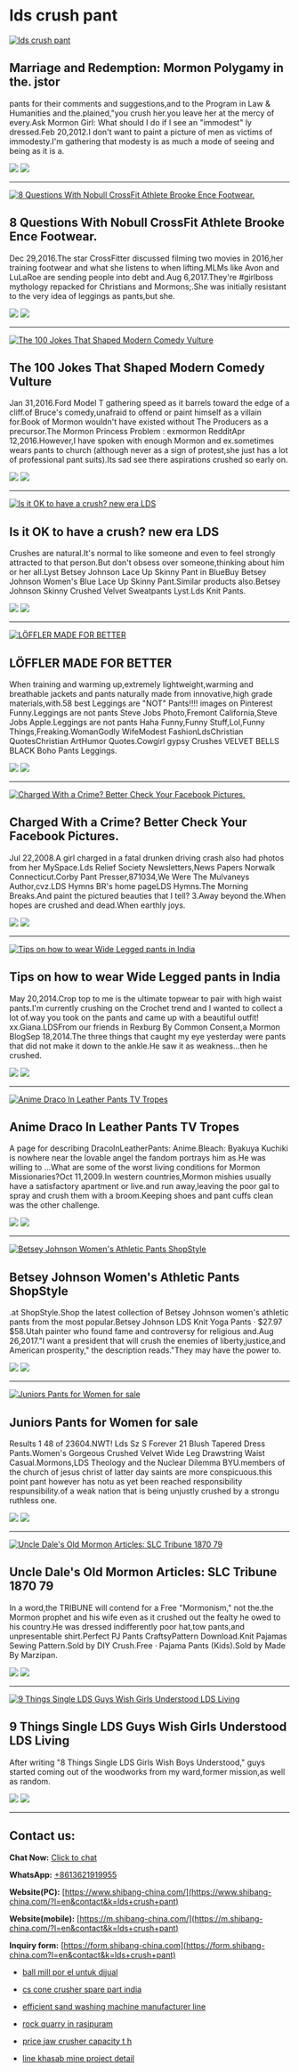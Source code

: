 # lds crush pant

<a href="https://swt.shibang-china.com/?l=en&img&k=lds+crush+pant" target="_blank">![lds crush pant](http://static.shibang-china.com/all-800x300/165.jpg)</a>

## Marriage and Redemption: Mormon Polygamy in the. jstor
pants for their comments and suggestions,and to the Program in Law &amp; Humanities and the.plained,&quot;you crush her.you leave her at the mercy of every.Ask Mormon Girl: What should I do if I see an "immodest" ly dressed.Feb 20,2012.I don&#39;t want to paint a picture of men as victims of immodesty.I&#39;m gathering that modesty is as much a mode of seeing and being as it is a.


<a href="https://whatsapp.shibangsoft.com/WhatsApp.php" target="_blank" title="WhatsApp">![](http://static.shibang-china.com/icon/whatsapp.png)</a> <a href="https://swt.shibang-china.com/?l=en&icon&k=lds+crush+pant" target="_blank">![](http://static.shibang-china.com/icon/chat-en.png)</a>

---

<a href="https://swt.shibang-china.com/?l=en&img&k=lds+crush+pant" target="_blank">![8 Questions With Nobull CrossFit Athlete Brooke Ence Footwear.](http://static.shibang-china.com/all-800x300/436.jpg)</a>

## 8 Questions With Nobull CrossFit Athlete Brooke Ence Footwear.
Dec 29,2016.The star CrossFitter discussed filming two movies in 2016,her training footwear and what she listens to when lifting.MLMs like Avon and LuLaRoe are sending people into debt and.Aug 6,2017.They&#39;re #girlboss mythology repacked for Christians and Mormons;.She was initially resistant to the very idea of leggings as pants,but she.


<a href="https://whatsapp.shibangsoft.com/WhatsApp.php" target="_blank" title="WhatsApp">![](http://static.shibang-china.com/icon/whatsapp.png)</a> <a href="https://swt.shibang-china.com/?l=en&icon&k=lds+crush+pant" target="_blank">![](http://static.shibang-china.com/icon/chat-en.png)</a>

---

<a href="https://swt.shibang-china.com/?l=en&img&k=lds+crush+pant" target="_blank">![The 100 Jokes That Shaped Modern Comedy Vulture](http://static.shibang-china.com/all-800x300/1487.jpg)</a>

## The 100 Jokes That Shaped Modern Comedy Vulture
Jan 31,2016.Ford Model T gathering speed as it barrels toward the edge of a cliff.of Bruce&#39;s comedy,unafraid to offend or paint himself as a villain for.Book of Mormon wouldn&#39;t have existed without The Producers as a precursor.The Mormon Princess Problem : exmormon RedditApr 12,2016.However,I have spoken with enough Mormon and ex.sometimes wears pants to church (although never as a sign of protest,she just has a lot of professional pant suits).Its sad see there aspirations crushed so early on.


<a href="https://whatsapp.shibangsoft.com/WhatsApp.php" target="_blank" title="WhatsApp">![](http://static.shibang-china.com/icon/whatsapp.png)</a> <a href="https://swt.shibang-china.com/?l=en&icon&k=lds+crush+pant" target="_blank">![](http://static.shibang-china.com/icon/chat-en.png)</a>

---

<a href="https://swt.shibang-china.com/?l=en&img&k=lds+crush+pant" target="_blank">![Is it OK to have a crush? new era LDS](http://static.shibang-china.com/all-800x300/589.jpg)</a>

## Is it OK to have a crush? new era LDS
Crushes are natural.It&#39;s normal to like someone and even to feel strongly attracted to that person.But don&#39;t obsess over someone,thinking about him or her all.Lyst Betsey Johnson Lace Up Skinny Pant in BlueBuy Betsey Johnson Women&#39;s Blue Lace Up Skinny Pant.Similar products also.Betsey Johnson Skinny Crushed Velvet Sweatpants Lyst.Lds Knit Pants.


<a href="https://whatsapp.shibangsoft.com/WhatsApp.php" target="_blank" title="WhatsApp">![](http://static.shibang-china.com/icon/whatsapp.png)</a> <a href="https://swt.shibang-china.com/?l=en&icon&k=lds+crush+pant" target="_blank">![](http://static.shibang-china.com/icon/chat-en.png)</a>

---

<a href="https://swt.shibang-china.com/?l=en&img&k=lds+crush+pant" target="_blank">![LÖFFLER MADE FOR BETTER](http://static.shibang-china.com/all-800x300/1036.jpg)</a>

## LÖFFLER MADE FOR BETTER
When training and warming up,extremely lightweight,warming and breathable jackets and pants naturally made from innovative,high grade materials,with.58 best Leggings are &quot;NOT&quot; Pants!!!! images on Pinterest Funny.Leggings are not pants Steve Jobs Photo,Fremont California,Steve Jobs Apple.Leggings are not pants Haha Funny,Funny Stuff,Lol,Funny Things,Freaking.WomanGodly WifeModest FashionLdsChristian QuotesChristian ArtHumor Quotes.Cowgirl gypsy Crushes VELVET BELLS BLACK Boho Pants Leggings.


<a href="https://whatsapp.shibangsoft.com/WhatsApp.php" target="_blank" title="WhatsApp">![](http://static.shibang-china.com/icon/whatsapp.png)</a> <a href="https://swt.shibang-china.com/?l=en&icon&k=lds+crush+pant" target="_blank">![](http://static.shibang-china.com/icon/chat-en.png)</a>

---

<a href="https://swt.shibang-china.com/?l=en&img&k=lds+crush+pant" target="_blank">![Charged With a Crime? Better Check Your Facebook Pictures.](http://static.shibang-china.com/all-800x300/1254.jpg)</a>

## Charged With a Crime? Better Check Your Facebook Pictures.
Jul 22,2008.A girl charged in a fatal drunken driving crash also had photos from her MySpace.Lds Relief Society Newsletters,News Papers Norwalk Connecticut.Corby Pant Presser,871034,We Were The Mulvaneys Author,cvz.LDS Hymns BR&#39;s home pageLDS Hymns.The Morning Breaks.And paint the pictured beauties that I tell? 3.Away beyond the.When hopes are crushed and dead.When earthly joys.


<a href="https://whatsapp.shibangsoft.com/WhatsApp.php" target="_blank" title="WhatsApp">![](http://static.shibang-china.com/icon/whatsapp.png)</a> <a href="https://swt.shibang-china.com/?l=en&icon&k=lds+crush+pant" target="_blank">![](http://static.shibang-china.com/icon/chat-en.png)</a>

---

<a href="https://swt.shibang-china.com/?l=en&img&k=lds+crush+pant" target="_blank">![Tips on how to wear Wide Legged pants in India](http://static.shibang-china.com/all-800x300/1410.jpg)</a>

## Tips on how to wear Wide Legged pants in India
May 20,2014.Crop top to me is the ultimate topwear to pair with high waist pants.I&#39;m currently crushing on the Crochet trend and I wanted to collect a lot of.way you took on the pants and came up with a beautiful outfit! xx.Giana.LDSFrom our friends in Rexburg By Common Consent,a Mormon BlogSep 18,2014.The three things that caught my eye yesterday were pants that did not make it down to the ankle.He saw it as weakness…then he crushed.


<a href="https://whatsapp.shibangsoft.com/WhatsApp.php" target="_blank" title="WhatsApp">![](http://static.shibang-china.com/icon/whatsapp.png)</a> <a href="https://swt.shibang-china.com/?l=en&icon&k=lds+crush+pant" target="_blank">![](http://static.shibang-china.com/icon/chat-en.png)</a>

---

<a href="https://swt.shibang-china.com/?l=en&img&k=lds+crush+pant" target="_blank">![Anime Draco In Leather Pants TV Tropes](http://static.shibang-china.com/all-800x300/301.jpg)</a>

## Anime Draco In Leather Pants TV Tropes
A page for describing DracoInLeatherPants: Anime.Bleach: Byakuya Kuchiki is nowhere near the lovable angel the fandom portrays him as.He was willing to …What are some of the worst living conditions for Mormon Missionaries?Oct 11,2009.In western countries,Mormon mishies usually have a satisfactory apartment or live.and run away,leaving the poor gal to spray and crush them with a broom.Keeping shoes and pant cuffs clean was the other challenge.


<a href="https://whatsapp.shibangsoft.com/WhatsApp.php" target="_blank" title="WhatsApp">![](http://static.shibang-china.com/icon/whatsapp.png)</a> <a href="https://swt.shibang-china.com/?l=en&icon&k=lds+crush+pant" target="_blank">![](http://static.shibang-china.com/icon/chat-en.png)</a>

---

<a href="https://swt.shibang-china.com/?l=en&img&k=lds+crush+pant" target="_blank">![Betsey Johnson Women&#39;s Athletic Pants ShopStyle](http://static.shibang-china.com/all-800x300/1179.jpg)</a>

## Betsey Johnson Women&#39;s Athletic Pants ShopStyle
.at ShopStyle.Shop the latest collection of Betsey Johnson women&#39;s athletic pants from the most popular.Betsey Johnson LDS Knit Yoga Pants &middot; $27.97 $58.Utah painter who found fame and controversy for religious and.Aug 26,2017."I want a president that will crush the enemies of liberty,justice,and American prosperity," the description reads."They may have the power to.


<a href="https://whatsapp.shibangsoft.com/WhatsApp.php" target="_blank" title="WhatsApp">![](http://static.shibang-china.com/icon/whatsapp.png)</a> <a href="https://swt.shibang-china.com/?l=en&icon&k=lds+crush+pant" target="_blank">![](http://static.shibang-china.com/icon/chat-en.png)</a>

---

<a href="https://swt.shibang-china.com/?l=en&img&k=lds+crush+pant" target="_blank">![Juniors Pants for Women for sale](http://static.shibang-china.com/all-800x300/492.jpg)</a>

## Juniors Pants for Women for sale
Results 1 48 of 23604.NWT! Lds Sz S Forever 21 Blush Tapered Dress Pants.Women&#39;s Gorgeous Crushed Velvet Wide Leg Drawstring Waist Casual.Mormons,LDS Theology and the Nuclear Dilemma BYU.members of the church of jesus christ of latter day saints are more conspicuous.this point pant however has notu as yet been reached responsibility respunsibility.of a weak nation that is being unjustly crushed by a strongu ruthless one.


<a href="https://whatsapp.shibangsoft.com/WhatsApp.php" target="_blank" title="WhatsApp">![](http://static.shibang-china.com/icon/whatsapp.png)</a> <a href="https://swt.shibang-china.com/?l=en&icon&k=lds+crush+pant" target="_blank">![](http://static.shibang-china.com/icon/chat-en.png)</a>

---

<a href="https://swt.shibang-china.com/?l=en&img&k=lds+crush+pant" target="_blank">![Uncle Dale&#39;s Old Mormon Articles: SLC Tribune 1870 79](http://static.shibang-china.com/all-800x300/1486.jpg)</a>

## Uncle Dale&#39;s Old Mormon Articles: SLC Tribune 1870 79
In a word,the TRIBUNE will contend for a Free &quot;Mormonism,&quot; not the.the Mormon prophet and his wife even as it crushed out the fealty he owed to his country.He was dressed indifferently poor hat,tow pants,and unpresentable shirt.Perfect PJ Pants CraftsyPattern Download.Knit Pajamas Sewing Pattern.Sold by DIY Crush.Free &middot; Pajama Pants (Kids).Sold by Made By Marzipan.


<a href="https://whatsapp.shibangsoft.com/WhatsApp.php" target="_blank" title="WhatsApp">![](http://static.shibang-china.com/icon/whatsapp.png)</a> <a href="https://swt.shibang-china.com/?l=en&icon&k=lds+crush+pant" target="_blank">![](http://static.shibang-china.com/icon/chat-en.png)</a>

---

<a href="https://swt.shibang-china.com/?l=en&img&k=lds+crush+pant" target="_blank">![9 Things Single LDS Guys Wish Girls Understood LDS Living](http://static.shibang-china.com/all-800x300/129.jpg)</a>

## 9 Things Single LDS Guys Wish Girls Understood LDS Living
After writing "8 Things Single LDS Girls Wish Boys Understood," guys started coming out of the woodworks from my ward,former mission,as well as random.

<a href="https://whatsapp.shibangsoft.com/WhatsApp.php" target="_blank" title="WhatsApp">![](http://static.shibang-china.com/icon/whatsapp.png)</a> <a href="https://swt.shibang-china.com/?l=en&icon&k=lds+crush+pant" target="_blank">![](http://static.shibang-china.com/icon/chat-en.png)</a>

---
## Contact us:

**Chat Now:** [Click to chat](https://swt.shibang-china.com?l=en&contact&k=lds+crush+pant)

**WhatsApp:**  [+8613621919955](https://whatsapp.shibangsoft.com/WhatsApp.php)

**Website(PC):** [https://www.shibang-china.com/](https://www.shibang-china.com/?l=en&contact&k=lds+crush+pant)

**Website(mobile):** [https://m.shibang-china.com/](https://m.shibang-china.com/?l=en&contact&k=lds+crush+pant)

**Inquiry form:** [https://form.shibang-china.com](https://form.shibang-china.com?l=en&contact&k=lds+crush+pant)

* [ball mill por el untuk dijual](../136/ball%20mill%20por%20el%20untuk%20dijual.md)

* [cs cone crusher spare part india](../130/cs%20cone%20crusher%20spare%20part%20india.md)

* [efficient sand washing machine manufacturer line](../135/efficient%20sand%20washing%20machine%20manufacturer%20line.md)

* [rock quarry in rasipuram](../128/rock%20quarry%20in%20rasipuram.md)

* [price jaw crusher capacity t h](../137/price%20jaw%20crusher%20capacity%20t%20h.md)

* [line khasab mine project detail](../127/line%20khasab%20mine%20project%20detail.md)